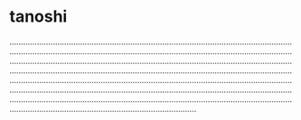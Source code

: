 # tanoshi
......................................................................................................................................................................................................................................................................................................................................................................................................................................................................................................................................................................................................................................................................................................................................................................................................................................................................................................................................................................................